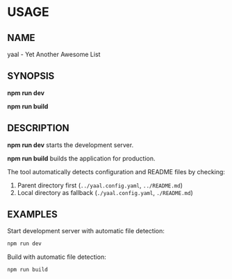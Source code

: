# USAGE

## NAME

yaal - Yet Another Awesome List

## SYNOPSIS

**npm run dev**

**npm run build**

## DESCRIPTION

**npm run dev** starts the development server.

**npm run build** builds the application for production.

The tool automatically detects configuration and README files by checking:

1. Parent directory first (`../yaal.config.yaml`, `../README.md`)
2. Local directory as fallback (`./yaal.config.yaml`, `./README.md`)

## EXAMPLES

Start development server with automatic file detection:

```bash
npm run dev
```

Build with automatic file detection:

```bash
npm run build
```
